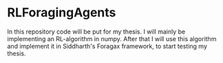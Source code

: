 # RLForagingAgents
In this repository code will be put for my thesis. I will mainly be implementing an RL-algorithm in numpy. After that I will use this algorithm and implement it in Siddharth's Foragax framework, to start testing my thesis.
